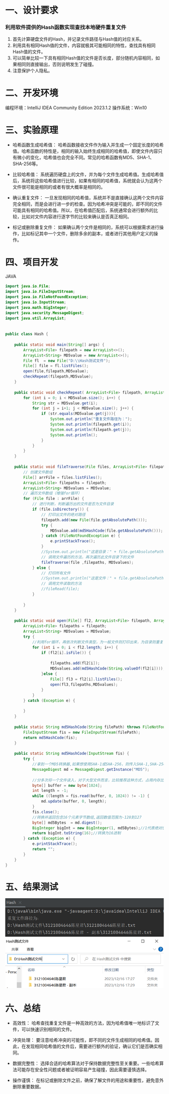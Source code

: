 # 一、设计要求
### 利用软件提供的Hash函数实现查找本地硬件重复文件
1. 首先计算硬盘文件的Hash，并记录文件路径与Hash值的对应关系。
2. 利用具有相同Hash值的文件，内容就极其可能相同的特性，查找具有相同Hash值的文件。
3. 可以简单比较一下具有相同Hash值的文件是否长度，部分随机内容相同，如果相同则直接输出，否则说明发生了碰撞。
4. 注意保护个人隐私。

# 二、开发环境
编程环境：IntelliJ IDEA Community Edition 2023.1.2
操作系统：Win10

# 三、实验原理
- 哈希函数生成哈希值： 哈希函数接收文件作为输入并生成一个固定长度的哈希值。哈希函数的特性是，相同的输入始终生成相同的哈希值，即使文件内容只有微小的变化，哈希值也会完全不同。常见的哈希函数有MD5、SHA-1、SHA-256等。

- 比较哈希值： 系统遍历硬盘上的文件，并为每个文件生成哈希值。生成哈希值后，系统将这些哈希值进行比较，如果有相同的哈希值，系统就会认为这两个文件很可能是相同的或者有很大概率是相同的。

- 确认重复文件： 一旦发现相同的哈希值，系统并不是直接确认这两个文件内容完全相同，而是会进行进一步的检查。因为哈希冲突是可能的，即不同的文件可能具有相同的哈希值。所以，在哈希值匹配后，系统通常会进行额外的比较，比如对文件内容进行逐字节的比较来确认是否真正相同。

- 标记或删除重复文件： 如果确认两个文件是相同的，系统可以根据需求进行操作，比如标记其中一个文件，删除多余的副本，或者进行其他用户定义的操作。
# 四、项目开发
JAVA
```java
import java.io.File;
import java.io.FileInputStream;
import java.io.FileNotFoundException;
import java.io.InputStream;
import java.math.BigInteger;
import java.security.MessageDigest;
import java.util.ArrayList;


public class Hash {

    public static void main(String[] args) {
        ArrayList<File> filepath = new ArrayList<>();
        ArrayList<String> MD5value = new ArrayList<>();
        File fl  = new File("D:\\Hash测试文件");
        File[] file = fl.listFiles();
        open(file,filepath,MD5value);
        checkRepeat(filepath,MD5value);
    }

    public static void checkRepeat( ArrayList<File> filepath, ArrayList<String> MD5value){
        for (int i = 0; i < MD5value.size(); i++) {
            String str = MD5value.get(i);
            for (int j = i+1; j < MD5value.size(); j++) {
                if (str.equals(MD5value.get(j))){
                    System.out.println("重复文件路径为：");
                    System.out.println(filepath.get(i));
                    System.out.println(filepath.get(j));
                    System.out.println();
                }
            }
        }
    }

    public static void fileTraverse(File files, ArrayList<File> filepath, ArrayList<String> MD5value) {
        // 创建文件数组
        File[] arrFile = files.listFiles();
        ArrayList<File> filepaths = filepath;
        ArrayList<String> MD5values = MD5value;
        // 遍历文件数组（增强for循环）
        for (File file : arrFile) {
            // 进行判断，判断遍历出的文件是否为文件目录
            if (file.isDirectory()) {
                // 打印出文件的绝对路径
                filepath.add(new File(file.getAbsolutePath()));
                try {
                    MD5value.add(md5HashCode(file.getAbsolutePath()));
                } catch (FileNotFoundException e) {
                    e.printStackTrace();
                }
                //System.out.println("这是目录：" + file.getAbsolutePath());
                // 调用文件遍历的方法，再次遍历此文件目录下的文件
                fileTraverse(file ,filepaths, MD5values);
            } else {
                // 打印所有文件
                //System.out.println("这是文件：" + file.getAbsolutePath());
                // 调用文件读取的方法
                //fileRead(file);
            }

        }
    }

    public static void open(File[] fl2, ArrayList<File> filepath, ArrayList<String> MD5value) {
        ArrayList<File> filepaths = filepath;
        ArrayList<String> MD5values = MD5value;
        try {
            //利用for循环，再依次判断文件类型，为一般文件则打印出来，为目录则重复调用。
            for (int i = 0; i < fl2.length; i++) {
                if (fl2[i].isFile()) {

                    filepaths.add(fl2[i]);
                    MD5values.add(md5HashCode(String.valueOf(fl2[i])));
                }else {
                    File[] fl3 = fl2[i].listFiles();
                    open(fl3,filepaths,MD5values);
                }
            }
        } catch (Exception e) {

        }
    }

    public static String md5HashCode(String filePath) throws FileNotFoundException{
        FileInputStream fis = new FileInputStream(filePath);
        return md5HashCode(fis);
    }

    public static String md5HashCode(InputStream fis) {
        try {
            //拿到一个MD5转换器,如果想使用SHA-1或SHA-256，则传入SHA-1,SHA-256
            MessageDigest md = MessageDigest.getInstance("MD5");

            //分多次将一个文件读入，对于大型文件而言，比较推荐这种方式，占用内存比较少。
            byte[] buffer = new byte[1024];
            int length = -1;
            while ((length = fis.read(buffer, 0, 1024)) != -1) {
                md.update(buffer, 0, length);
            }
            fis.close();
            //转换并返回包含16个元素字节数组,返回数值范围为-128到127
            byte[] md5Bytes  = md.digest();
            BigInteger bigInt = new BigInteger(1, md5Bytes);//1代表绝对值
            return bigInt.toString(16);//转换为16进制
        } catch (Exception e) {
            e.printStackTrace();
            return "";
        }
    }
}
```
# 五、结果测试
![](Hash.png)
# 六、总结
- 高效性： 哈希查找重复文件是一种高效的方法，因为哈希值唯一地标识了文件，可以快速识别相同的文件。

- 冲突处理： 要注意哈希冲突的可能性，即不同的文件生成相同的哈希值。因此，在发现相同哈希值的文件后，需要进行额外的验证，确认它们是否确实相同。

- 数据完整性： 选择合适的哈希算法对于保持数据完整性至关重要。一些哈希算法可能存在安全性问题或者被证明容易产生碰撞，因此需要谨慎选择。

- 操作谨慎： 在标记或删除文件之前，确保了解文件的用途和重要性，避免意外删除重要数据。